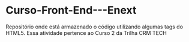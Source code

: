 # Curso-Front-End---Enext
Repositório onde está armazenado o código utilizando algumas tags do HTML5. Essa atividade pertence ao Curso 2 da Trilha CRM TECH
